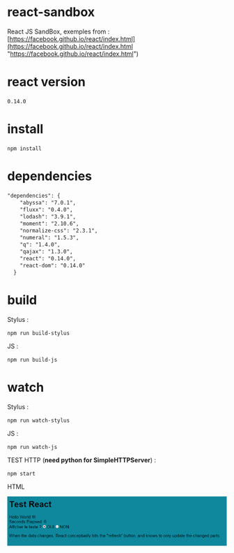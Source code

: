 # react-sandbox
React JS SandBox, exemples from :
[https://facebook.github.io/react/index.html](https://facebook.github.io/react/index.html "https://facebook.github.io/react/index.html")

# react version
```
0.14.0
```

# install
```
npm install
```

# dependencies
```
"dependencies": {
    "abyssa": "7.0.1",
    "fluxx": "0.4.0",
    "lodash": "3.9.1",
    "moment": "2.10.6",
    "normalize-css": "2.3.1",
    "numeral": "1.5.3",
    "q": "1.4.0",
    "qajax": "1.3.0",
    "react": "0.14.0",
    "react-dom": "0.14.0"
  }
```

# build
Stylus :
```
npm run build-stylus
```

JS :
```
npm run build-js
```

# watch
Stylus :
```
npm run watch-stylus
```

JS :
```
npm run watch-js
```

TEST HTTP (**need python for SimpleHTTPServer**) :
```
npm start
```

HTML

![alt tag](https://raw.githubusercontent.com/keuss/react-sandbox/master/Capture.PNG)


